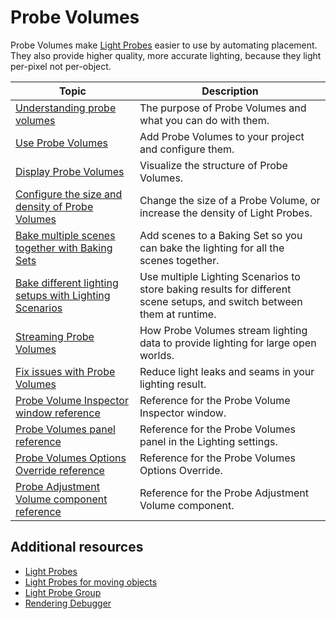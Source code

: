 # Probe Volumes

Probe Volumes make [Light Probes](https://docs.unity3d.com/Manual/LightProbes.html) easier to use by automating placement. They also provide higher quality, more accurate lighting, because they light per-pixel not per-object.

| Topic | Description |
|--------------------------|-------------------------------------------------------------|
| [Understanding probe volumes](probevolumes-concept.md) | The purpose of Probe Volumes and what you can do with them. |
| [Use Probe Volumes](probevolumes-use.md) | Add Probe Volumes to your project and configure them. |
| [Display Probe Volumes](probevolumes-showandadjust.md) | Visualize the structure of Probe Volumes. |
| [Configure the size and density of Probe Volumes](probevolumes-changedensity.md) | Change the size of a Probe Volume, or increase the density of Light Probes. |
| [Bake multiple scenes together with Baking Sets](probevolumes-usebakingsets.md) | Add scenes to a Baking Set so you can bake the lighting for all the scenes together. |
| [Bake different lighting setups with Lighting Scenarios](probevolumes-bakedifferentlightingsetups.md) | Use multiple Lighting Scenarios to store baking results for different scene setups, and switch between them at runtime. |
| [Streaming Probe Volumes](probevolumes-streaming.md) | How Probe Volumes stream lighting data to provide lighting for large open worlds. |
| [Fix issues with Probe Volumes](probevolumes-fixissues.md) | Reduce light leaks and seams in your lighting result. |
| [Probe Volume Inspector window reference](probevolumes-inspector-reference.md) | Reference for the Probe Volume Inspector window. |
| [Probe Volumes panel reference](probevolumes-lighting-panel-reference.md) | Reference for the Probe Volumes panel in the Lighting settings. |
| [Probe Volumes Options Override reference](probevolumes-options-override-reference.md) | Reference for the Probe Volumes Options Override. |
| [Probe Adjustment Volume component reference](probevolumes-adjustment-volume-component-reference.md) | Reference for the Probe Adjustment Volume component. |

## Additional resources

* [Light Probes](https://docs.unity3d.com/Manual/LightProbes.html)
* [Light Probes for moving objects](https://docs.unity3d.com/Manual/LightProbes-MovingObjects.html)
* [Light Probe Group](https://docs.unity3d.com/Manual/class-LightProbeGroup.html)
* [Rendering Debugger](rendering-debugger-window-reference.md)
